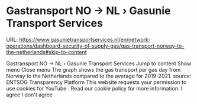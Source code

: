 # Gastransport NO -> NL › Gasunie Transport Services

URL: https://www.gasunietransportservices.nl/en/network-operations/dashboard-security-of-supply-gas/gas-transport-norway-to-the-netherlands#skip-to-content

Gastransport NO -> NL › Gasunie Transport Services
Jump to content
Show menu
Close menu
The graph shows the
gas
transport per
gas day
from Norway to the Netherlands compared to the average for 2019-2021.
source:
ENTSOG Transparency Platform
This website requests your permission to use cookies for
YouTube
. Read our
cookie policy
for more information.
I agree
I don't agree